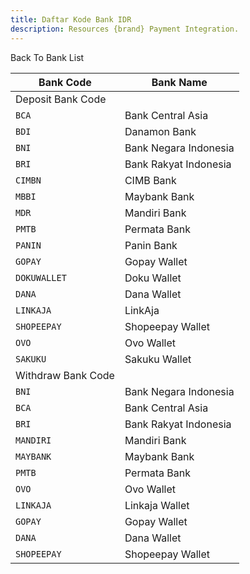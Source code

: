 ```yaml
---
title: Daftar Kode Bank IDR
description: Resources {brand} Payment Integration. 
---
```


<x-button href="/docs/banks">Back To Bank List</x-button>

| Bank Code          | Bank Name             |
| ------------------ | --------------------- |
| Deposit Bank Code  |
| `BCA`              | Bank Central Asia     |
| `BDI`              | Danamon Bank          |
| `BNI`              | Bank Negara Indonesia |
| `BRI`              | Bank Rakyat Indonesia |
| `CIMBN`            | CIMB Bank             |
| `MBBI`             | Maybank Bank          |
| `MDR`              | Mandiri Bank          |
| `PMTB`             | Permata Bank          |
| `PANIN`            | Panin Bank            |
| `GOPAY`            | Gopay Wallet          |
| `DOKUWALLET`       | Doku Wallet           |
| `DANA`             | Dana Wallet           |
| `LINKAJA`          | LinkAja               |
| `SHOPEEPAY`        | Shopeepay Wallet      |
| `OVO`              | Ovo Wallet            |
| `SAKUKU`           | Sakuku Wallet         |
| Withdraw Bank Code |
| `BNI`              | Bank Negara Indonesia |
| `BCA`              | Bank Central Asia     |
| `BRI`              | Bank Rakyat Indonesia |
| `MANDIRI`          | Mandiri Bank          |
| `MAYBANK`          | Maybank Bank          |
| `PMTB`             | Permata Bank          |
| `OVO`              | Ovo Wallet            |
| `LINKAJA`          | Linkaja Wallet        |
| `GOPAY`            | Gopay Wallet          |
| `DANA`             | Dana Wallet           |
| `SHOPEEPAY`        | Shopeepay Wallet      |
